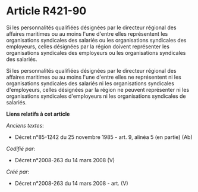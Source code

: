 # Article R421-90

Si les personnalités qualifiées désignées par le directeur régional des affaires maritimes ou au moins l'une d'entre elles
représentent les organisations syndicales des salariés ou les organisations syndicales des employeurs, celles désignées par
la région doivent représenter les organisations syndicales des employeurs ou les organisations syndicales des salariés.

Si les personnalités qualifiées désignées par le directeur régional des affaires maritimes ou au moins l'une d'entre elles ne
représentent ni les organisations syndicales des salariés ni les organisations syndicales d'employeurs, celles désignées par
la région ne peuvent représenter ni les organisations syndicales d'employeurs ni les organisations syndicales de salariés.

**Liens relatifs à cet article**

_Anciens textes_:

  - Décret n°85-1242 du 25 novembre 1985 - art. 9, alinéa 5 (en partie) (Ab)

_Codifié par_:

  - Décret n°2008-263 du 14 mars 2008 (V)

_Créé par_:

  - Décret n°2008-263 du 14 mars 2008 - art. (V)
